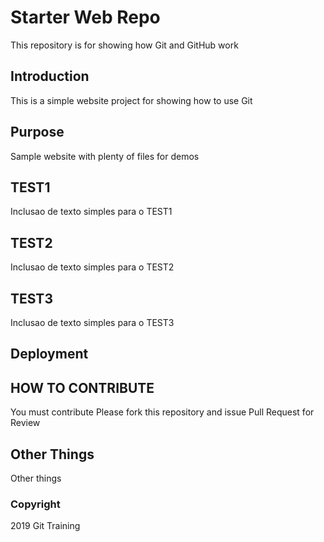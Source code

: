 # Starter Web Repo
This repository is for showing how Git and GitHub work

## Introduction
This is a simple website project for showing how to use Git

## Purpose
Sample website with plenty of files for demos

## TEST1
Inclusao de texto simples para o TEST1

## TEST2
Inclusao de texto simples para o TEST2

## TEST3
Inclusao de texto simples para o TEST3

## Deployment

## HOW TO CONTRIBUTE
You must contribute
Please fork this repository and issue Pull Request for Review
## Other Things
Other things

### Copyright
2019 Git Training